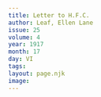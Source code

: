 ```yaml
---
title: Letter to H.F.C.
author: Leaf, Ellen Lane
issue: 25
volume: 4
year: 1917
month: 17
day: VI
tags:
layout: page.njk
image:
---
```

